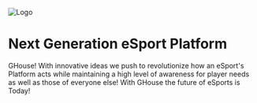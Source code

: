 
![Logo](https://cdn.discordapp.com/attachments/1296190735435042837/1301970846973169794/G_HOuse_Logo.png?ex=672b0797&is=6729b617&hm=511c5a5e92c6a17c83deedb558dc15c3b79c49abd74e46b73da66ceef7f6a279&)


# Next Generation eSport Platform
GHouse! With innovative ideas we push to revolutionize how an eSport's Platform acts while maintaining a high level of awareness for player needs as well as those of everyone else!
With GHouse the future of eSports is Today!

